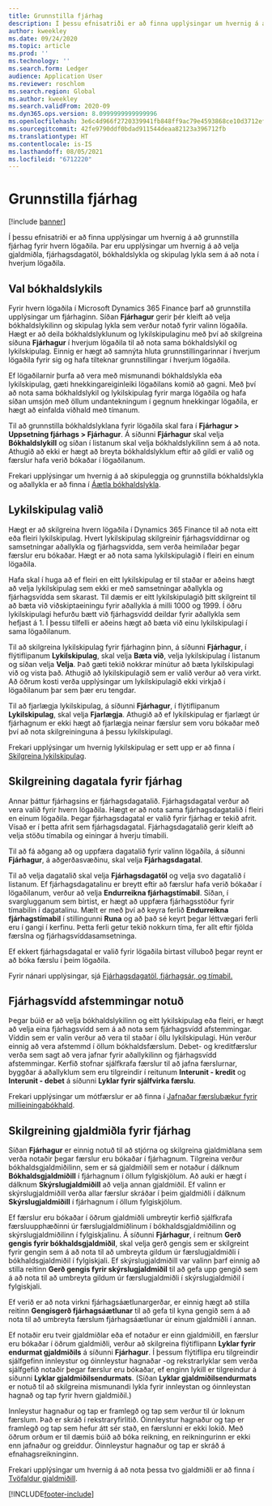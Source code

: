 ```yaml
---
title: Grunnstilla fjárhag
description: Í þessu efnisatriði er að finna upplýsingar um hvernig á að grunnstilla fjárhag fyrir hvern lögaðila. Þar eru upplýsingar um hvernig á að velja gjaldmiðla, fjárhagsdagatöl, bókhaldslykla og skipulag lykla sem á að nota í hverjum lögaðila.
author: kweekley
ms.date: 09/24/2020
ms.topic: article
ms.prod: ''
ms.technology: ''
ms.search.form: Ledger
audience: Application User
ms.reviewer: roschlom
ms.search.region: Global
ms.author: kweekley
ms.search.validFrom: 2020-09
ms.dyn365.ops.version: 8.0999999999999996
ms.openlocfilehash: 3e6c4d966f2720339941fb848ff9ac79e4593868ce10d3712efbb1ad18a9ceea
ms.sourcegitcommit: 42fe9790ddf0bdad911544deaa82123a396712fb
ms.translationtype: HT
ms.contentlocale: is-IS
ms.lasthandoff: 08/05/2021
ms.locfileid: "6712220"
---
```

# <a name="configure-ledgers"></a>Grunnstilla fjárhag

[!include [banner](../includes/banner.md)]

Í þessu efnisatriði er að finna upplýsingar um hvernig á að grunnstilla fjárhag fyrir hvern lögaðila. Þar eru upplýsingar um hvernig á að velja gjaldmiðla, fjárhagsdagatöl, bókhaldslykla og skipulag lykla sem á að nota í hverjum lögaðila.

## <a name="selecting-the-chart-of-accounts"></a>Val bókhaldslykils

Fyrir hvern lögaðila í Microsoft Dynamics 365 Finance þarf að grunnstilla upplýsingar um fjárhaginn. Síðan **Fjárhagur** gerir þér kleift að velja bókhaldslykilinn og skipulag lykla sem verður notað fyrir valinn lögaðila. Hægt er að deila bókhaldslyklunum og lykilskipulaginu með því að skilgreina síðuna **Fjárhagur** í hverjum lögaðila til að nota sama bókhaldslykil og lykilskipulag. Einnig er hægt að samnýta hluta grunnstillingarinnar í hverjum lögaðila fyrir sig og hafa tilteknar grunnstillingar í hverjum lögaðila.

Ef lögaðilarnir þurfa að vera með mismunandi bókhaldslykla eða lykilskipulag, gæti hnekkingareiginleiki lögaðilans komið að gagni. Með því að nota sama bókhaldslykil og lykilskipulag fyrir marga lögaðila og hafa síðan umsjón með öllum undantekningum í gegnum hnekkingar lögaðila, er hægt að einfalda viðhald með tímanum.

Til að grunnstilla bókhaldslyklana fyrir lögaðila skal fara í **Fjárhagur \> Uppsetning fjárhags \> Fjárhagur**. Á síðunni **Fjárhagur** skal velja **Bókhaldslykill** og síðan í listanum skal velja bókhaldslykilinn sem á að nota. Athugið að ekki er hægt að breyta bókhaldslyklum eftir að gildi er valið og færslur hafa verið bókaðar í lögaðilanum.

Frekari upplýsingar um hvernig á að skipuleggja og grunnstilla bókhaldslykla og aðallykla er að finna í [Áætla bókhaldslykla](plan-chart-of-accounts.md).

## <a name="selecting-account-structures"></a>Lykilskipulag valið

Hægt er að skilgreina hvern lögaðila í Dynamics 365 Finance til að nota eitt eða fleiri lykilskipulag. Hvert lykilskipulag skilgreinir fjárhagsvíddirnar og samsetningar aðallykla og fjárhagsvídda, sem verða heimilaðar þegar færslur eru bókaðar. Hægt er að nota sama lykilskipulagið í fleiri en einum lögaðila.

Hafa skal í huga að ef fleiri en eitt lykilskipulag er til staðar er aðeins hægt að velja lykilskipulag sem ekki er með samsetningar aðallykla og fjárhagsvídda sem skarast. Til dæmis er eitt lykilskipulagið þitt skilgreint til að bæta við viðskiptaeiningu fyrir aðallykla á milli 1000 og 1999. Í öðru lykilskipulagi hefurðu bætt við fjárhagsvídd deildar fyrir aðallykla sem hefjast á 1. Í þessu tilfelli er aðeins hægt að bæta við einu lykilskipulagi í sama lögaðilanum.

Til að skilgreina lykilskipulag fyrir fjárhaginn þinn, á síðunni **Fjárhagur**, í flýtiflipanum **Lykilskipulag**, skal velja **Bæta við**, velja lykilskipulag í listanum og síðan velja **Velja**. Það gæti tekið nokkrar mínútur að bæta lykilskipulagi við og vista það. Athugið að lykilskipulagið sem er valið verður að vera virkt. Að öðrum kosti verða upplýsingar um lykilskipulagið ekki virkjað í lögaðilanum þar sem þær eru tengdar.

Til að fjarlægja lykilskipulag, á síðunni **Fjárhagur**, í flýtiflipanum **Lykilskipulag**, skal velja **Fjarlægja**. Athugið að ef lykilskipulag er fjarlægt úr fjárhagnum er ekki hægt að fjarlægja neinar færslur sem voru bókaðar með því að nota skilgreininguna á þessu lykilskipulagi.

Frekari upplýsingar um hvernig lykilskipulag er sett upp er að finna í [Skilgreina lykilskipulag](configure-account-structures.md).

## <a name="configuring-calendars-for-the-ledger"></a>Skilgreining dagatala fyrir fjárhag

Annar þáttur fjárhagsins er fjárhagsdagatalið. Fjárhagsdagatal verður að vera valið fyrir hvern lögaðila. Hægt er að nota sama fjárhagsdagatalið í fleiri en einum lögaðila. Þegar fjárhagsdagatal er valið fyrir fjárhag er tekið afrit. Vísað er í þetta afrit sem fjárhagsdagatal. Fjárhagsdagatalið gerir kleift að velja stöðu tímabila og einingar á hverju tímabili.

Til að fá aðgang að og uppfæra dagatalið fyrir valinn lögaðila, á síðunni **Fjárhagur**, á aðgerðasvæðinu, skal velja **Fjárhagsdagatal**.

Til að velja dagatalið skal velja **Fjárhagsdagatöl** og velja svo dagatalið í listanum. Ef fjárhagsdagatalinu er breytt eftir að færslur hafa verið bókaðar í lögaðilanum, verður að velja **Endurreikna fjárhagstímabil**. Síðan, í svarglugganum sem birtist, er hægt að uppfæra fjárhagsstöður fyrir tímabilin í dagatalinu. Mælt er með því að keyra ferlið **Endurreikna fjárhagstímabil** í stillingunni **Runa** og að það sé keyrt þegar léttvægari ferli eru í gangi í kerfinu. Þetta ferli getur tekið nokkurn tíma, fer allt eftir fjölda færslna og fjárhagsvíddasamsetninga.

Ef ekkert fjárhagsdagatal er valið fyrir lögaðila birtast villuboð þegar reynt er að bóka færslu í þeim lögaðila.

Fyrir nánari upplýsingar, sjá [Fjárhagsdagatöl, fjárhagsár, og tímabil.](../budgeting/fiscal-calendars-fiscal-years-periods.md)

## <a name="using-a-balancing-financial-dimension"></a>Fjárhagsvídd afstemmingar notuð

Þegar búið er að velja bókhaldslykilinn og eitt lykilskipulag eða fleiri, er hægt að velja eina fjárhagsvídd sem á að nota sem fjárhagsvídd afstemmingar. Víddin sem er valin verður að vera til staðar í öllu lykilskipulagi. Hún verður einnig að vera afstemmd í öllum bókhaldsfærslum. Debet- og kreditfærslur verða sem sagt að vera jafnar fyrir aðallykilinn og fjárhagsvídd afstemmingar. Kerfið stofnar sjálfkrafa færslur til að jafna færslurnar, byggðar á aðallyklum sem eru tilgreindir í reitunum **Interunit - kredit** og **Interunit - debet** á síðunni **Lyklar fyrir sjálfvirka færslu**.

Frekari upplýsingar um mótfærslur er að finna í [Jafnaðar færslubækur fyrir millieiningabókhald](example-balanced-journals-interunit-accounting.md).

## <a name="configuring-currencies-for-the-ledger"></a>Skilgreining gjaldmiðla fyrir fjárhag

Síðan **Fjárhagur** er einnig notuð til að stjórna og skilgreina gjaldmiðlana sem verða notaðir þegar færslur eru bókaðar í fjárhagnum. Tilgreina verður bókhaldsgjaldmiðilinn, sem er sá gjaldmiðill sem er notaður í dálknum **Bókhaldsgjaldmiðill** í fjárhagnum í öllum fylgiskjölum. Að auki er hægt í dálknum **Skýrslugjaldmiðill** að velja annan gjaldmiðil. Ef valinn er skýrslugjaldmiðill verða allar færslur skráðar í þeim gjaldmiðli í dálknum **Skýrslugjaldmiðill** í fjárhagnum í öllum fylgiskjölum.

Ef færslur eru bókaðar í öðrum gjaldmiðli umbreytir kerfið sjálfkrafa færsluupphæðinni úr færslugjaldmiðlinum í bókhaldsgjaldmiðilinn og skýrslugjaldmiðilinn í fylgiskjalinu. Á síðunni **Fjárhagur**, í reitnum **Gerð gengis fyrir bókhaldsgjaldmiðil**, skal velja gerð gengis sem er skilgreint fyrir gengin sem á að nota til að umbreyta gildum úr færslugjaldmiðli í bókhaldsgjaldmiðil í fylgiskjali. Ef skýrslugjaldmiðill var valinn þarf einnig að stilla reitinn **Gerð gengis fyrir skýrslugjaldmiðil** til að gefa upp gengið sem á að nota til að umbreyta gildum úr færslugjaldmiðli í skýrslugjaldmiðil í fylgiskjali.

Ef verið er að nota virkni fjárhagsáætlunargerðar, er einnig hægt að stilla reitinn **Gengisgerð fjárhagsáætlunar** til að gefa til kyna gengið sem á að nota til að umbreyta færslum fjárhagsáætlunar úr einum gjaldmiðli í annan.

Ef notaðir eru tveir gjaldmiðlar eða ef notaður er einn gjaldmiðill, en færslur eru bókaðar í öðrum gjaldmiðli, verður að skilgreina flýtiflipann **Lyklar fyrir endurmat gjaldmiðils** á síðunni **Fjárhagur**. Í þessum flýtiflipa eru tilgreindir sjálfgefinn innleystur og óinnleystur hagnaðar -og rekstrarlyklar sem verða sjálfgefið notaðir þegar færslur eru bókaðar, ef enginn lykill er tilgreindur á síðunni **Lyklar gjaldmiðilsendurmats**. (Síðan **Lyklar gjaldmiðilsendurmats** er notuð til að skilgreina mismunandi lykla fyrir innleystan og óinnleystan hagnað og tap fyrir hvern gjaldmiðil.)

Innleystur hagnaður og tap er framlegð og tap sem verður til úr loknum færslum. Það er skráð í rekstraryfirlitið. Óinnleystur hagnaður og tap er framlegð og tap sem hefur átt sér stað, en færslunni er ekki lokið. Með öðrum orðum er til dæmis búið að bóka reikning, en reikningurinn er ekki enn jafnaður og greiddur. Óinnleystur hagnaður og tap er skráð á efnahagsreikninginn.

Frekari upplýsingar um hvernig á að nota þessa tvo gjaldmiðli er að finna í [Tvöfaldur gjaldmiðill](dual-currency.md).


[!INCLUDE[footer-include](../../includes/footer-banner.md)]